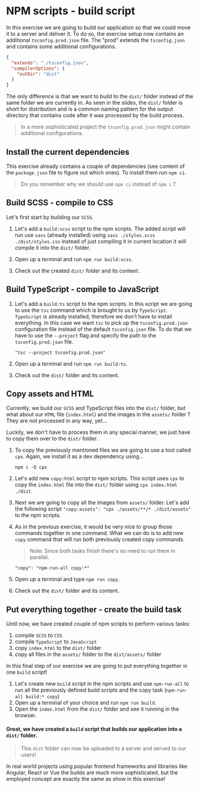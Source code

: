 # NPM scripts - build script

In this exercise we are going to build our application so that we could move it to a server and deliver it.
To do so, the exercise setup now contains an additional `tsconfig.prod.json` file. 
The "prod" extends the `tsconfig.json` and contains some additional configurations. 

```json
{
  "extends": "./tsconfig.json",
  "compilerOptions": {
    "outDir": "dist"
  }
}
```

The only difference is that we want to build to the `dist/` folder instead of the same folder we are currently in. 
As seen in the slides, the `dist/` folder is short for distribution and is a common naming pattern 
for the output directory that contains code after it was processed by the build process.

> In a more sophisticated project the `tsconfig.prod.json` might contain additional configurations.

## Install the current dependencies

This exercise already contains a couple of dependencies 
(see content of the `package.json` file to figure out which ones). 
To install them run `npm ci`. 

> Do you remember why we should use `npm ci` instead of `npm i` ? 



## Build SCSS - compile to CSS

Let's first start by building our `SCSS`.

1. Let's add a `build:scss` script to the npm scripts. 
   The added script will run use `sass` (already installed) using 
   `sass ./styles.scss ./dist/styles.css` instead of just compiling it in current location 
   it will compile it into the `dist/` folder.

2. Open up a terminal and run `npm run build:scss`.

3. Check out the created `dist/` folder and its content.

   

## Build TypeScript - compile to JavaScript

1. Let's add a `build:ts` script to the npm scripts. In this script we are going to use the `tsc` command 
   which is brought to us by `TypeScript`. `TypeScript` is already installed, therefore we don't have to 
   install everything. In this case we want `tsc` to pick up the `tsconfig.prod.json` configuration file 
   instead of the default `tsconfig.json` file. To do that we have to use the `--project` flag and specify 
   the path to the `tsconfig.prod.json` file.

   ```
   "tsc --project tsconfig.prod.json"
   ```

2. Open up a terminal and run `npm run build:ts`.

3. Check out the  `dist/` folder and its content.



## Copy assets and HTML

Currently, we build our `SCSS` and TypeScript files into the `dist/` folder,
but what about our `HTML` file (`index.html`) and the images in the `assets/` folder ? 
They are not processed in any way, yet... 

Luckily, we don't have to process them in any special manner, we just have to copy them over to the `dist/` folder.

1. To copy the previously mentioned files we are going to use a tool called `cpx`. 
   Again, we install it as a dev dependency using...

   ```
   npm i -D cpx
   ```

2. Let's  add new `copy:html` script to npm scripts. This script uses `cpx` to copy the `index.html` file 
   into the `dist/` folder using `cpx index.html ./dist`.

3. Next we are going to copy all the images from `assets/` folder.
   Let's add the following script `"copy:assets": "cpx ./assets/**/* ./dist/assets"` to the npm scripts.

4. As in the previous exercise, it would be very nice to group those commands together in one command. 
   What we can do is to add new `copy` command that will run both previously created copy commands. 
   > Note: Since both tasks finish there's no need to run them in parallel. 

   ```
   "copy": "npm-run-all copy:*"
   ```

5. Open up a terminal and type `npm run copy`.

6. Check out the `dist/` folder and its content.



## Put everything together - create the build task

Until now, we have created couple of npm scripts to perform various tasks: 

1. compile `SCSS` to `CSS`
2. compile `TypeScript` to `JavaScript`
3. copy `index.html` to the `dist/` folder
4. copy all files in the  `assets/` folder to the `dist/assets/` folder

In this final step of our exercise we are going to put everything together in one `build` script!

1. Let's create new `build` script in the npm scripts and use `npm-run-all` to run all the previously defined build 
   scripts and the copy task (`npm-run-all build:* copy`)
2. Open up a terminal of your choice and run `npm run build`.
3. Open the `index.html` from the `dist/` folder and see it running in the browser.

#### Great, we have created a `build` script that builds our application into a `dist/` folder. 

> This `dist` folder can now be uploaded to a server and served to our users!

In real world projects using popular frontend frameworks and libraries like Angular, React or Vue the builds 
are much more sophisticated, but the employed concept are exactly the same as show in this exercise!
